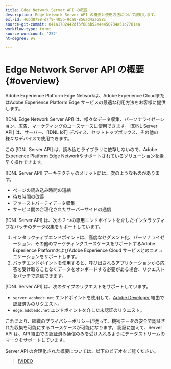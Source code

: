 ```yaml
---
title: Edge Network Server API の概要
description: Edge Network Server API の概要と使用方法について説明します。
exl-id: 46bd8798-d7f9-405b-9ca8-856ad4aa688c
source-git-commit: 041a1782442df5f08bb52e4e450734a51c7781ea
workflow-type: tm+mt
source-wordcount: '252'
ht-degree: 9%

---
```


# Edge Network Server API の概要 {#overview}

Adobe Experience Platform Edge Networkは、Adobe Experience CloudまたはAdobe Experience Platform Edge サービスの最適な利用方法をお客様に提供します。

[!DNL Edge Network Server API] は、様々なデータ収集、パーソナライゼーション、広告、マーケティングのユースケースに使用できます。 [!DNL Server API] は、サーバー、[!DNL IoT] デバイス、セットトップボックス、その他の様々なデバイスで使用できます。

この [!DNL Server API] は、読み込むライブラリに依存しないので、Adobe Experience Platform Edge Networkやサポートされているソリューションを素早く操作できます。

[!DNL Server API] アーキテクチャのメリットには、次のようなものがあります。

* ページの読み込み時間の短縮
* 待ち時間の改善
* ファーストパーティデータ収集
* サービス間の合理化されたサーバーサイドの通信

[!DNL Server API] は、次の 2 つの専用エンドポイントを介したインタラクティブなバッチのデータ収集をサポートしています。

1. インタラクティブエンドポイントは、高度なセグメント化、パーソナライゼーション、その他のマーケティングユースケースをサポートするAdobe Experience PlatformおよびAdobe Experience Cloud サービスとのコミュニケーションをサポートします。
2. バッチエンドポイントを使用すると、呼び出されるアプリケーションから応答を受け取ることなくデータをオンボードする必要がある場合、リクエストをバッチで送信できます。

[!DNL Server API] は、次のタイプのリクエストをサポートしています。

* `server.adobedc.net` エンドポイントを使用して、[Adobe Developer](https://developer.adobe.com/) 経由で認証済みのリクエスト。
* `edge.adobedc.net` エンドポイントを介した未認証のリクエスト。

これにより、組織のプライバシーポリシーに従って、機密データの安全で認証された収集を可能にするユースケースが可能になります。 認証に加えて、Server API は、API 経由での認証済み通信のみを受け入れるようにデータストリームのマークをサポートしています。

Server API の合理化された概要については、以下のビデオをご覧ください。

>[!VIDEO](https://video.tv.adobe.com/v/341448/)
